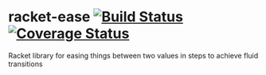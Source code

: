 # racket-ease [![Build Status](https://travis-ci.org/jackfirth/racket-ease.svg)](https://travis-ci.org/jackfirth/racket-ease) [![Coverage Status](https://coveralls.io/repos/jackfirth/racket-ease/badge.svg?branch=master&service=github)](https://coveralls.io/github/jackfirth/racket-ease?branch=master)
Racket library for easing things between two values in steps to achieve fluid transitions

